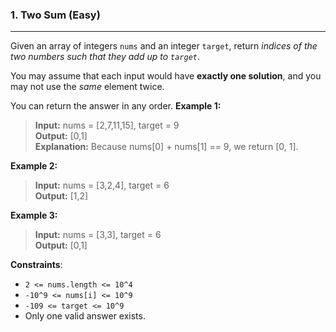 ### 1. Two Sum (Easy)
___

Given an array of integers `nums` and an integer `target`, return *indices of the two numbers such that they add up to `target`*.

You may assume that each input would have **exactly one solution**, and you may not use the *same* element twice.

You can return the answer in any order.
**Example 1:**
> **Input:** nums = [2,7,11,15], target = 9  
> **Output:** [0,1]  
> **Explanation:** Because nums[0] + nums[1] == 9, we return [0, 1].  
 
**Example 2:**
> **Input:** nums = [3,2,4], target = 6   
> **Output:** [1,2]   

**Example 3:**
> **Input:** nums = [3,3], target = 6    
> **Output:** [0,1]  

**Constraints**:
* ```2 <= nums.length <= 10^4```
* ```-10^9 <= nums[i] <= 10^9```
* ```-109 <= target <= 10^9```
* Only one valid answer exists.

